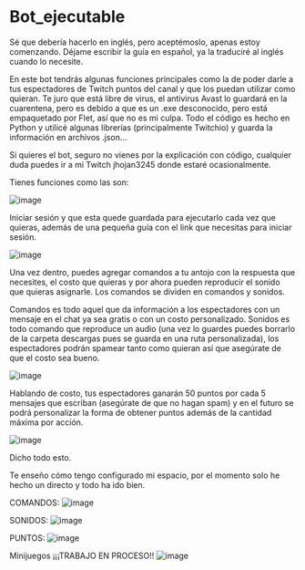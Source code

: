 # Bot_ejecutable
Sé que debería hacerlo en inglés, pero aceptémoslo, apenas estoy comenzando. Déjame escribir la guía en español, ya la traduciré al inglés cuando lo necesite.

En este bot tendrás algunas funciones principales como la de poder darle a tus espectadores de Twitch puntos del canal y que los puedan utilizar como quieran. Te juro que está libre de virus, el antivirus Avast lo guardará en la cuarentena, pero es debido a que es un .exe desconocido, pero está empaquetado por Flet, así que no es mi culpa. Todo el código es hecho en Python y utilicé algunas librerías (principalmente Twitchio) y guarda la información en archivos .json…

Si quieres el bot, seguro no vienes por la explicación con código, cualquier duda puedes ir a mi Twitch jhojan3245 donde estaré ocasionalmente.

Tienes funciones como las son:

![image](https://github.com/BJhojan/Bot_ejecutable/assets/132861358/8b8c6995-ddac-41ff-87d9-5809fee7c68d)

Iniciar sesión y que esta quede guardada para ejecutarlo cada vez que quieras, además de una pequeña guía con el link que necesitas para iniciar sesión.

![image](https://github.com/BJhojan/Bot_ejecutable/assets/132861358/622b631f-72c8-421c-83a5-b6fa07a38109)

Una vez dentro, puedes agregar comandos a tu antojo con la respuesta que necesites, el costo que quieras y por ahora pueden reproducir el sonido que quieras asignarle. Los comandos se dividen en comandos y sonidos.

Comandos es todo aquel que da información a los espectadores con un mensaje en el chat ya sea gratis o con un costo personalizado.
Sonidos es todo comando que reproduce un audio (una vez lo guardes puedes borrarlo de la carpeta descargas pues se guarda en una ruta personalizada), los espectadores podrán spamear tanto como quieran así que asegúrate de que el costo sea bueno.

![image](https://github.com/BJhojan/Bot_ejecutable/assets/132861358/76bffdf6-7d86-403b-9e80-701c4d6e7ead)

Hablando de costo, tus espectadores ganarán 50 puntos por cada 5 mensajes que escriban (asegúrate de que no hagan spam) y en el futuro se podrá personalizar la forma de obtener puntos además de la cantidad máxima por acción.

![image](https://github.com/BJhojan/Bot_ejecutable/assets/132861358/b2775e32-af40-42e2-9a8c-d53d49f4c3ca)

Dicho todo esto.

Te enseño cómo tengo configurado mi espacio, por el momento solo he hecho un directo y todo ha ido bien.

COMANDOS:
![image](https://github.com/BJhojan/Bot_ejecutable/assets/132861358/9423b114-91bb-4e47-ba5c-7a7dafd94e71)

SONIDOS:
![image](https://github.com/BJhojan/Bot_ejecutable/assets/132861358/7e3d38fc-68aa-479e-8451-6111ba75f887)

PUNTOS:
![image](https://github.com/BJhojan/Bot_ejecutable/assets/132861358/cd527c1b-835d-4602-9dcf-e031f30d7f08)

Minijuegos ¡¡¡TRABAJO EN PROCESO!!
![image](https://github.com/BJhojan/Bot_ejecutable/assets/132861358/9ccb462a-e0fc-40c4-bef0-ea3abab6c505)
